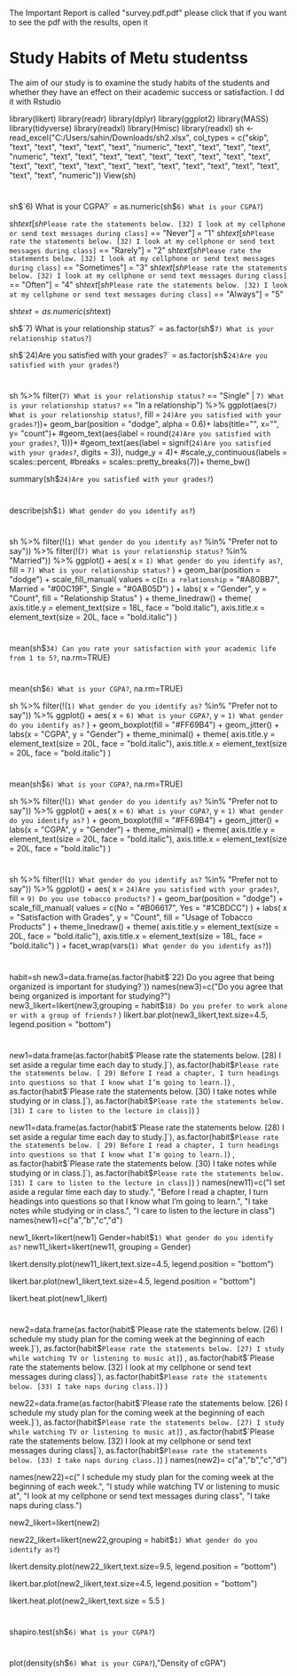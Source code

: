 The Important Report is called "survey.pdf.pdf" please click that if you want to see the pdf with the results, open it



# Study Habits of Metu studentss
 The aim of our study is to examine the study habits of the students and whether they have an effect on their academic success or satisfaction. I dd it with Rstudio


library(likert)
library(readr)
library(dplyr)
library(ggplot2)
library(MASS)
library(tidyverse)
library(readxl)
library(Hmisc)
library(readxl)
sh <- read_excel("C:/Users/sahin/Downloads/sh2.xlsx", 
                 col_types = c("skip", "text", "text", 
                               "text", "text", "text", "numeric", 
                               "text", "text", "text", "text", "numeric", 
                               "text", "text", "text", "text", "text", 
                               "text", "text", "text", "text", "text", 
                               "text", "text", "text", "text", "text", 
                               "text", "text", "text", "text", "text", 
                               "text", "text", "numeric"))
View(sh)


#
sh$`6) What is your CGPA?` =  as.numeric(sh$`6) What is your CGPA?`)


sh$text[sh$`Please rate the statements below. [32) I look at my cellphone or send text messages during class]` == "Never"] = "1"
sh$text[sh$`Please rate the statements below. [32) I look at my cellphone or send text messages during class]` == "Rarely"] = "2"
sh$text[sh$`Please rate the statements below. [32) I look at my cellphone or send text messages during class]` == "Sometimes"] = "3"
sh$text[sh$`Please rate the statements below. [32) I look at my cellphone or send text messages during class]` == "Often"] = "4"
sh$text[sh$`Please rate the statements below. [32) I look at my cellphone or send text messages during class]` == "Always"] = "5"

sh$text =  as.numeric(sh$text)

sh$`7) What is your relationship status?` = as.factor(sh$`7) What is your relationship status?`)


sh$`24)Are you satisfied with your grades?` = as.factor(sh$`24)Are you satisfied with your grades?`)






#
sh %>%
  filter(`7) What is your relationship status?` == "Single" |
           `7) What is your relationship status?` == "In a relationship") %>%
  ggplot(aes(`7) What is your relationship status?`, fill = `24)Are you satisfied with your grades?`))+
  geom_bar(position = "dodge",
           alpha = 0.6)+
  labs(title="",
       x="", y= "count")+
  #geom_text(aes(label = round(`24)Are you satisfied with your grades?`, 1)))+
  #geom_text(aes(label = signif(`24)Are you satisfied with your grades?`, digits = 3)), nudge_y = 4)+
  #scale_y_continuous(labels = scales::percent,
  #breaks = scales::pretty_breaks(7))+
  theme_bw()

summary(sh$`24)Are you satisfied with your grades?`)





#
describe(sh$`1) What gender do you identify as?`)




#
sh %>%
  filter(!(`1) What gender do you identify as?` %in% "Prefer not to say")) %>%
  filter(!(`7) What is your relationship status?` %in% 
             "Married")) %>%
  ggplot() +
  aes(
    x = `1) What gender do you identify as?`,
    fill = `7) What is your relationship status?`
  ) +
  geom_bar(position = "dodge") +
  scale_fill_manual(
    values = c(`In a relationship` = "#A80BB7",
               Married = "#00C19F",
               Single = "#0AB05D")
  ) +
  labs(
    x = "Gender",
    y = "Count",
    fill = "Relationship Status"
  ) +
  theme_linedraw() +
  theme(
    axis.title.y = element_text(size = 18L,
                                face = "bold.italic"),
    axis.title.x = element_text(size = 20L,
                                face = "bold.italic")
  )






#
mean(sh$`34) Can you rate your satisfaction with your academic life from 1 to 5?`, na.rm=TRUE)




#
mean(sh$`6) What is your CGPA?`, na.rm=TRUE)

sh %>%
  filter(!(`1) What gender do you identify as?` %in% "Prefer not to say")) %>%
  ggplot() +
  aes(
    x = `6) What is your CGPA?`,
    y = `1) What gender do you identify as?`
  ) +
  geom_boxplot(fill = "#FF69B4") +
  geom_jitter() +
  labs(x = "CGPA", y = "Gender") +
  theme_minimal() +
  theme(
    axis.title.y = element_text(size = 20L,
                                face = "bold.italic"),
    axis.title.x = element_text(size = 20L,
                                face = "bold.italic")
  )



#
mean(sh$`6) What is your CGPA?`, na.rm=TRUE)

sh %>%
  filter(!(`1) What gender do you identify as?` %in% "Prefer not to say")) %>%
  ggplot() +
  aes(
    x = `6) What is your CGPA?`,
    y = `1) What gender do you identify as?`
  ) +
  geom_boxplot(fill = "#FF69B4") +
  geom_jitter() +
  labs(x = "CGPA", y = "Gender") +
  theme_minimal() +
  theme(
    axis.title.y = element_text(size = 20L,
                                face = "bold.italic"),
    axis.title.x = element_text(size = 20L,
                                face = "bold.italic")
  )



#
sh %>%
  filter(!(`1) What gender do you identify as?` %in% "Prefer not to say")) %>%
  ggplot() +
  aes(
    x = `24)Are you satisfied with your grades?`,
    fill = `9) Do you use tobacco products?`
  ) +
  geom_bar(position = "dodge") +
  scale_fill_manual(
    values = c(No = "#B06617",
               Yes = "#1CBDCC")
  ) +
  labs(
    x = "Satisfaction with Grades",
    y = "Count",
    fill = "Usage of Tobacco Products"
  ) +
  theme_linedraw() +
  theme(
    axis.title.y = element_text(size = 20L,
                                face = "bold.italic"),
    axis.title.x = element_text(size = 18L,
                                face = "bold.italic")
  ) +
  facet_wrap(vars(`1) What gender do you identify as?`))





#
habit=sh
new3=data.frame(as.factor(habit$`22) Do you agree that being organized is important for studying?`))
names(new3)=c("Do you agree that being organized 
               is important for studying?")
new3_likert=likert(new3,grouping = habit$`18) Do you prefer to work alone or with a group of friends?` )
likert.bar.plot(new3_likert,text.size=4.5, legend.position = "bottom")



#


new1=data.frame(as.factor(habit$`Please rate the statements below. [28) I set aside a regular time each day to study.]`),
                as.factor(habit$`Please rate the statements below. [ 29) Before I read a chapter, I turn headings into questions so that I know what I’m going to learn.]`) ,
                as.factor(habit$`Please rate the statements below. [30) I take notes while studying or in class.]`),
                as.factor(habit$`Please rate the statements below. [31) I care to listen to the lecture in class]`)
)

new11=data.frame(as.factor(habit$`Please rate the statements below. [28) I set aside a regular time each day to study.]`),
                 as.factor(habit$`Please rate the statements below. [ 29) Before I read a chapter, I turn headings into questions so that I know what I’m going to learn.]`) ,
                 as.factor(habit$`Please rate the statements below. [30) I take notes while studying or in class.]`),
                 as.factor(habit$`Please rate the statements below. [31) I care to listen to the lecture in class]`)
)
names(new11)=c("I set aside a regular time each day to study.",
               "Before I read a chapter, I turn headings into questions so that I know what I’m going to learn.",
               "I take notes while studying or in class.",
               "I care to listen to the lecture in class")
names(new1)=c("a","b","c","d")

new1_likert=likert(new1)
Gender=habit$`1) What gender do you identify as?`
new11_likert=likert(new11, grouping = Gender)

likert.density.plot(new11_likert,text.size=4.5, legend.position = "bottom")

likert.bar.plot(new1_likert,text.size=4.5, legend.position = "bottom")    

likert.heat.plot(new1_likert)



#

new2=data.frame(as.factor(habit$`Please rate the statements below. [26) I schedule my study plan for the coming week at the beginning of each week.]`),
                as.factor(habit$`Please rate the statements below. [27) I study while watching TV or listening to music at]`) ,
                as.factor(habit$`Please rate the statements below. [32) I look at my cellphone or send text messages during class]`),
                as.factor(habit$`Please rate the statements below. [33) I take naps during class.]`)
)

new22=data.frame(as.factor(habit$`Please rate the statements below. [26) I schedule my study plan for the coming week at the beginning of each week.]`),
                 as.factor(habit$`Please rate the statements below. [27) I study while watching TV or listening to music at]`) ,
                 as.factor(habit$`Please rate the statements below. [32) I look at my cellphone or send text messages during class]`),
                 as.factor(habit$`Please rate the statements below. [33) I take naps during class.]`)
)
names(new2)= c("a","b","c","d")

names(new22)=c(" I schedule my study plan for the coming week at the beginning of each week.",
               "I study while watching TV or listening to music at",
               "I look at my cellphone or send text messages during class",
               "I take naps during class.")

new2_likert=likert(new2)

new22_likert=likert(new22,grouping = habit$`1) What gender do you identify as?`)

likert.density.plot(new22_likert,text.size=9.5, legend.position = "bottom")

likert.bar.plot(new2_likert,text.size=4.5, legend.position = "bottom")    

likert.heat.plot(new2_likert,text.size = 5.5 )








#
shapiro.test(sh$`6) What is your CGPA?`)




#
plot(density(sh$`6) What is your CGPA?`),"Density of cGPA")
